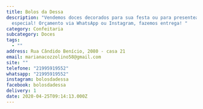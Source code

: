 ```yaml
---
title: Bolos da Dessa
description: "Vendemos doces decorados para sua festa ou para presentear alguém
  especial! Orçamento via WhatsApp ou Instagram, fazemos entrega! "
category: Confeitaria
subcategory: Doces
tags:
  - ""
address: Rua Cândido Benício, 2080 - casa 21
email: marianacozzolino58@gmail.com
site: ""
telefone: "21995919552"
whatsapp: "21995919552"
instagram: bolosdadessa
facebook: bolosdadessa
delivery: 1
date: 2020-04-25T09:14:13.000Z
---
```

